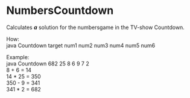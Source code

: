 # NumbersCountdown
Calculates ***a*** solution for the numbersgame in the TV-show Countdown.

How:  
java Countdown target num1 num2 num3 num4 num5 num6

Example:  
java Countdown 682 25 8 6 9 7 2  
8 + 6 = 14  
14 * 25 = 350  
350 - 9 = 341  
341 * 2 = 682  
